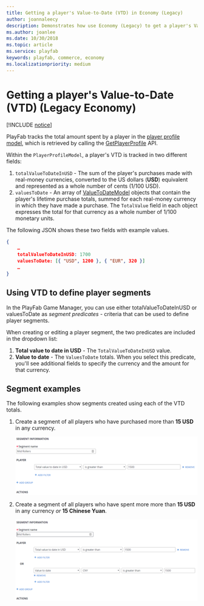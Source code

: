 ```yaml
---
title: Getting a player's Value-to-Date (VTD) in Economy (Legacy)
author: joannaleecy
description: Demonstrates how use Economy (Legacy) to get a player's Value to Date (VTD) from their Player Profile.
ms.author: joanlee
ms.date: 10/30/2018
ms.topic: article
ms.service: playfab
keywords: playfab, commerce, economy
ms.localizationpriority: medium
---
```


# Getting a player's Value-to-Date (VTD) (Legacy Economy)

[!INCLUDE [notice](../../../includes/_economy-deprecation.md)]

PlayFab tracks the total amount spent by a player in the [player profile model](xref:titleid.playfabapi.com.client.accountmanagement.getplayerprofile#playerprofilemodel), which is retrieved by calling the [GetPlayerProfile](xref:titleid.playfabapi.com.client.accountmanagement.getplayerprofile) API.

Within the `PlayerProfileModel`, a player's VTD is tracked in two different fields:

1. `totalValueToDateInUSD` - The sum of the player's purchases made with real-money currencies, converted to the US dollars (**USD**) equivalent and represented as a whole number of cents (1/100 USD).  
2. `valuesToDate` - An array of [ValueToDateModel](xref:titleid.playfabapi.com.client.accountmanagement.getplayerprofile#valuetodatemodel) objects that contain the player's lifetime purchase totals, summed for each real-money currency in which they have made a purchase. The `TotalValue` field in each object expresses the total for that currency as a whole number of 1/100 monetary units.

The following JSON shows these two fields with example values.

```json
{
    …
    totalValueToDateInUSD: 1700
    valuesToDate: [{ "USD", 1200 }, { "EUR", 320 }]
    …
}
```

## Using VTD to define player segments

In the PlayFab Game Manager, you can use either totalValueToDateInUSD or valuesToDate as *segment predicates* - criteria that can be used to define player segments.

When creating or editing a player segment, the two predicates are included in the dropdown list:

 1. **Total value to date in USD** - The `TotalValueToDateInUSD` value.
 2. **Value to date** - The `ValuesToDate` totals. When you select this predicate, you'll see additional fields to specify the currency and the amount for that currency.

## Segment examples

The following examples show segments created using each of the VTD totals.

1. Create a segment of all players who have purchased more than **15 USD** in any currency.

   ![Create a Segment - Mid Rollers - Filter 1](../media/tutorials/create-segment-mid-rollers-filter-1.png)  

2. Create a segment of all players who have spent more more than **15 USD** in any currency *or* **15 Chinese Yuan**.

   ![Create a Segment - Mid Rollers - Filter 2](../media/tutorials/create-segment-mid-rollers-filter-2.png)  

